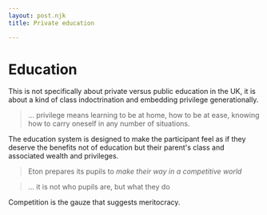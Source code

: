 ```yaml
---
layout: post.njk
title: Private education

---
```


# Education

This is not specifically about private versus public education in the UK, it is about a kind of class indoctrination and embedding privilege generationally.

> ... privilege means learning to be at home, how to be at ease, knowing how to carry oneself in any number of situations.

The education system is designed to make the participant feel as if they deserve the benefits not of education but their parent's class and associated wealth and privileges.

> Eton prepares its pupils to *make their way in a competitive world*

> ... it is not who pupils are, but what they do

Competition is the gauze that suggests meritocracy.